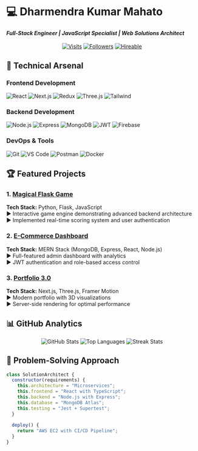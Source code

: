 # 💻 Dharmendra Kumar Mahato
#### *Full-Stack Engineer | JavaScript Specialist | Web Solutions Architect*

<div align="center">
  
[![Visits](https://komarev.com/ghpvc/?username=dharmendra3840&label=Profile%20Views&color=0e75b6&style=flat)](https://github.com/dharmendra3840)
[![Followers](https://img.shields.io/github/followers/dharmendra3840?label=Follow&style=social)](https://github.com/dharmendra3840?tab=followers)
[![Hireable](https://img.shields.io/badge/Available%20for%20Work-Yes-success)](mailto:dharmendrak3327mahato@gmail.com)

</div>

## 🚀 Technical Arsenal

### **Frontend Development**
<div align="left">
  
![React](https://img.shields.io/badge/React-20232A?style=for-the-badge&logo=react&logoColor=61DAFB)
![Next.js](https://img.shields.io/badge/Next.js-000000?style=for-the-badge&logo=nextdotjs&logoColor=white)
![Redux](https://img.shields.io/badge/Redux-593D88?style=for-the-badge&logo=redux&logoColor=white)
![Three.js](https://img.shields.io/badge/Three.js-000000?style=for-the-badge&logo=threedotjs&logoColor=white)
![Tailwind](https://img.shields.io/badge/Tailwind_CSS-38B2AC?style=for-the-badge&logo=tailwind-css&logoColor=white)

</div>

### **Backend Development**
<div align="left">
  
![Node.js](https://img.shields.io/badge/Node.js-339933?style=for-the-badge&logo=nodedotjs&logoColor=white)
![Express](https://img.shields.io/badge/Express.js-000000?style=for-the-badge&logo=express&logoColor=white)
![MongoDB](https://img.shields.io/badge/MongoDB-4EA94B?style=for-the-badge&logo=mongodb&logoColor=white)
![JWT](https://img.shields.io/badge/JWT-000000?style=for-the-badge&logo=JSON%20web%20tokens&logoColor=white)
![Firebase](https://img.shields.io/badge/Firebase-FFCA28?style=for-the-badge&logo=firebase&logoColor=black)

</div>

### **DevOps & Tools**
<div align="left">
  
![Git](https://img.shields.io/badge/Git-F05032?style=for-the-badge&logo=git&logoColor=white)
![VS Code](https://img.shields.io/badge/VS_Code-007ACC?style=for-the-badge&logo=visual%20studio%20code&logoColor=white)
![Postman](https://img.shields.io/badge/Postman-FF6C37?style=for-the-badge&logo=postman&logoColor=white)
![Docker](https://img.shields.io/badge/Docker-2496ED?style=for-the-badge&logo=docker&logoColor=white)

</div>

## 🏆 Featured Projects

### 1. [Magical Flask Game](https://github.com/dharmendra3840/Magical-Flask-Game)
**Tech Stack:** Python, Flask, JavaScript  
▶ Interactive game engine demonstrating advanced backend architecture  
▶ Implemented real-time scoring system and user authentication  

### 2. [E-Commerce Dashboard](https://github.com/dharmendra3840)
**Tech Stack:** MERN Stack (MongoDB, Express, React, Node.js)  
▶ Full-featured admin dashboard with analytics  
▶ JWT authentication and role-based access control  

### 3. [Portfolio 3.0](https://github.com/dharmendra3840)
**Tech Stack:** Next.js, Three.js, Framer Motion  
▶ Modern portfolio with 3D visualizations  
▶ Server-side rendering for optimal performance  

## 📊 GitHub Analytics

<div align="center">
  
![GitHub Stats](https://github-readme-stats.vercel.app/api?username=dharmendra3840&show_icons=true&theme=radical&count_private=true&include_all_commits=true)
![Top Languages](https://github-readme-stats.vercel.app/api/top-langs/?username=dharmendra3840&layout=compact&theme=radical&langs_count=8)
![Streak Stats](https://github-readme-streak-stats.herokuapp.com/?user=dharmendra3840&theme=radical)

</div>

## 🧠 Problem-Solving Approach

```javascript
class SolutionArchitect {
  constructor(requirements) {
    this.architecture = "Microservices";
    this.frontend = "React with TypeScript";
    this.backend = "Node.js with Express";
    this.database = "MongoDB Atlas";
    this.testing = "Jest + Supertest";
  }
  
  deploy() {
    return "AWS EC2 with CI/CD Pipeline";
  }
}
